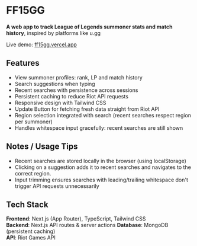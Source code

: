 # FF15GG

**A web app to track League of Legends summoner stats and match history**, inspired by platforms like u.gg

Live demo: [ff15gg.vercel.app](https://ff15gg.vercel.app)

## Features

- View summoner profiles: rank, LP and match history
- Search suggestions when typing
- Recent searches with persistence across sessions
- Persistent caching to reduce Riot API requests
- Responsive design with Tailwind CSS
- Update Button for fetching fresh data straight from Riot API
- Region selection integrated with search (recent searches respect region per summoner)
- Handles whitespace input gracefully: recent searches are still shown

## Notes / Usage Tips

- Recent searches are stored locally in the browser (using localStorage)
- Clicking on a suggestion adds it to recent searches and navigates to the correct region.
- Input trimming ensures searches with leading/trailing whitespace don't trigger API requests unnecessarily

## Tech Stack

**Frontend**: Next.js (App Router), TypeScript, Tailwind CSS  
**Backend**: Next.js API routes & server actions
**Database**: MongoDB (persistent caching)  
**API**: Riot Games API
